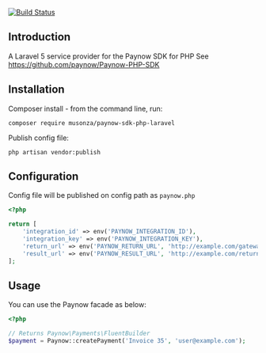 [![Build Status](https://travis-ci.org/musonza/paynow-sdk-php-laravel.svg?branch=master)](https://travis-ci.org/musonza/paynow-sdk-php-laravel)

## Introduction

A Laravel 5 service provider for the Paynow SDK for PHP
See https://github.com/paynow/Paynow-PHP-SDK

## Installation

Composer install - from the command line, run:

```
composer require musonza/paynow-sdk-php-laravel
```

Publish config file:

```
php artisan vendor:publish
```

## Configuration

Config file will be published on config path as `paynow.php`

```php
<?php

return [
    'integration_id' => env('PAYNOW_INTEGRATION_ID'),
    'integration_key' => env('PAYNOW_INTEGRATION_KEY'),
    'return_url' => env('PAYNOW_RETURN_URL', 'http://example.com/gateways/paynow/update'),
    'result_url' => env('PAYNOW_RESULT_URL', 'http://example.com/return?gateway=paynow'),
];

```

## Usage

You can use the Paynow facade as below:

```php
<?php

// Returns Paynow\Payments\FluentBuilder
$payment = Paynow::createPayment('Invoice 35', 'user@example.com');

```